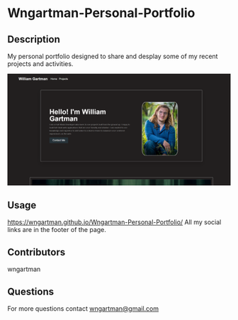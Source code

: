 # Wngartman-Personal-Portfolio

## Description

My personal portfolio designed to share and desplay some of my recent projects and activities.

!['Screenshot'](https://github.com/Wngartman/Wngartman-Personal-Portfolio/blob/main/public/images/Portfolio.png)

## Usage

https://wngartman.github.io/Wngartman-Personal-Portfolio/
All my social links are in the footer of the page.

## Contributors

wngartman

## Questions

For more questions contact wngartman@gmail.com
